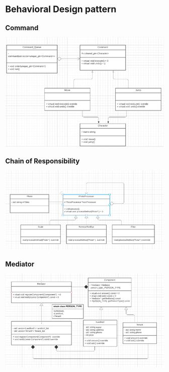 # Behavioral Design pattern 

## Command  


![alt text](https://github.com/hancockyang/cpp_practice/blob/main/Design_Pattern/Behavioral/Command-Game.PNG)


## Chain of Responsibility


![alt text](https://github.com/hancockyang/cpp_practice/blob/main/Design_Pattern/Behavioral/Chain-of-responsibility-photoshop.PNG)


## Mediator


![alt text](https://github.com/hancockyang/cpp_practice/blob/main/Design_Pattern/Behavioral/Mediator.PNG)
